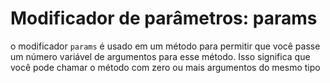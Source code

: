 # Modificador de parâmetros: params

o modificador `params` é usado em um método para permitir que você passe um número variável de argumentos para esse método. Isso significa que você pode chamar o método com zero ou mais argumentos do mesmo tipo